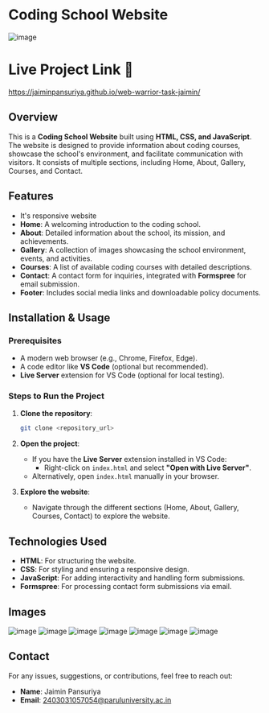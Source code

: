 
# Coding School Website

![image](https://github.com/user-attachments/assets/e2bdedb5-903c-4ac2-b8cb-3933834450f6)

# Live Project Link 🚀
https://jaiminpansuriya.github.io/web-warrior-task-jaimin/


## Overview

This is a **Coding School Website** built using **HTML, CSS, and JavaScript**. The website is designed to provide information about coding courses, showcase the school's environment, and facilitate communication with visitors. It consists of multiple sections, including Home, About, Gallery, Courses, and Contact.

## Features
- It's responsive website
- **Home**: A welcoming introduction to the coding school.
- **About**: Detailed information about the school, its mission, and achievements.
- **Gallery**: A collection of images showcasing the school environment, events, and activities.
- **Courses**: A list of available coding courses with detailed descriptions.
- **Contact**: A contact form for inquiries, integrated with **Formspree** for email submission.
- **Footer**: Includes social media links and downloadable policy documents.

## Installation & Usage

### Prerequisites
- A modern web browser (e.g., Chrome, Firefox, Edge).
- A code editor like **VS Code** (optional but recommended).
- **Live Server** extension for VS Code (optional for local testing).

### Steps to Run the Project

1. **Clone the repository**:
   ```bash
   git clone <repository_url>
   ```

2. **Open the project**:
   - If you have the **Live Server** extension installed in VS Code:
     - Right-click on `index.html` and select **"Open with Live Server"**.
   - Alternatively, open `index.html` manually in your browser.

3. **Explore the website**:
   - Navigate through the different sections (Home, About, Gallery, Courses, Contact) to explore the website.

## Technologies Used

- **HTML**: For structuring the website.
- **CSS**: For styling and ensuring a responsive design.
- **JavaScript**: For adding interactivity and handling form submissions.
- **Formspree**: For processing contact form submissions via email.


## Images


![image](https://github.com/user-attachments/assets/e2bdedb5-903c-4ac2-b8cb-3933834450f6)
![image](https://github.com/user-attachments/assets/3b45f2d0-2c6a-473a-8514-5ef667a1b1f9)
![image](https://github.com/user-attachments/assets/77af66dd-cfee-4ea5-9db0-44c0e171ae5b)
![image](https://github.com/user-attachments/assets/b9eec6c7-184d-422f-b751-33d7016696a9)
![image](https://github.com/user-attachments/assets/d89ae828-bac6-4b76-a663-61b3226b1254)
![image](https://github.com/user-attachments/assets/5b63f529-dcc2-4b37-a146-59a3a7dda03f)
![image](https://github.com/user-attachments/assets/42659823-6901-4c94-ad12-1626b6ddc1d2)



## Contact

For any issues, suggestions, or contributions, feel free to reach out:

- **Name**: Jaimin Pansuriya
- **Email**: 2403031057054@paruluniversity.ac.in




